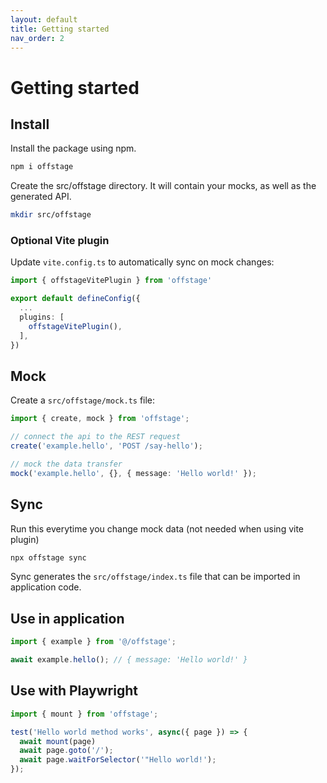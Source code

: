 ```yaml
---
layout: default
title: Getting started
nav_order: 2
---
```

# Getting started

## Install
Install the package using npm.
```bash
npm i offstage
```

Create the src/offstage directory. It will contain your mocks, as well as the generated API.

```bash
mkdir src/offstage
```

### Optional Vite plugin
Update `vite.config.ts` to automatically sync on mock changes:
```ts
import { offstageVitePlugin } from 'offstage'

export default defineConfig({
  ...
  plugins: [
    offstageVitePlugin(),
  ],
})

```

## Mock

Create a `src/offstage/mock.ts` file:

```ts
import { create, mock } from 'offstage';

// connect the api to the REST request
create('example.hello', 'POST /say-hello');

// mock the data transfer
mock('example.hello', {}, { message: 'Hello world!' });
```

## Sync
Run this everytime you change mock data (not needed when using vite plugin)
```bash
npx offstage sync
```

Sync generates the `src/offstage/index.ts` file that can be imported in application code.

## Use in application
```ts
import { example } from '@/offstage';

await example.hello(); // { message: 'Hello world!' }
```

## Use with Playwright
```ts
import { mount } from 'offstage';

test('Hello world method works', async({ page }) => {
  await mount(page)
  await page.goto('/');
  await page.waitForSelector('"Hello world!');
});
```


